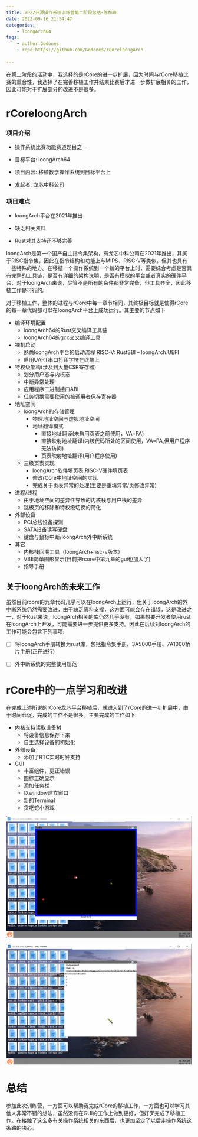 ```yaml
---
title: 2022开源操作系统训练营第二阶段总结-陈林峰
date: 2022-09-16 21:54:47
categories:
    - loongArch64
tags:
    - author:Godones
    - repo:https://github.com/Godones/rCoreloongArch

---
```




​		在第二阶段的活动中，我选择的是rCore的进一步扩展，因为时间与rCore移植比赛的重合性，我选择了在完善移植工作并结束比赛后才进一步做扩展相关的工作，因此可能对于扩展部分的改进不是很多。

<!-- more -->

# rCoreloongArch

### 项目介绍

- 操作系统比赛功能赛道题目之一

- 目标平台: loongArch64

- 项目内容: 移植教学操作系统到目标平台上

- 发起者: 龙芯中科公司

### 项目难点

- loongArch平台在2021年推出

- 缺乏相关资料

- Rust对其支持还不够完善

​		loongArch是第一个国产自主指令集架构，有龙芯中科公司在2021年推出，其属于RISC指令集，因此在指令结构和功能上与MIPS、RISC-V等类似，但其也具有一些特殊的地方。在移植一个操作系统到一个新的平台上时，需要综合考虑是否具有完整的工具链，是否有详细的架构说明，是否有模拟的平台或者真实的硬件平台，对于loongArch来说，尽管不是所有的条件都非常完备，但工具齐全，因此移植工作是可行的。

​	对于移植工作，整体的过程与rCore中每一章节相同，其终极目标就是使得rCore的每一章代码都可以在loongArch平台上成功运行。其主要的节点如下

- 编译环境配置
  - loongArch64的Rust交叉编译工具链
  - loongArch64的gcc交叉编译工具
- 裸机启动
  - 熟悉loongArch平台的启动流程 RISC-V: RustSBI – loongArch:UEFI
  - 启用UART串口打印字符在终端上
- 特权级架构(涉及到大量CSR寄存器)
  - 划分用户态与内核态
  - 中断异常处理
  - 应用程序二进制接口ABI
  - 任务切换需要使用的被调用者保存寄存器
- 地址空间
  - loongArch的存储管理
    - 物理地址空间与虚拟地址空间
    - 地址翻译模式
      - 直接地址翻译(未启用页表之前使用，VA=PA)
      - 直接映射地址翻译(内核代码所处的区间使用，VA=PA,但用户程序无法访问)
      - 页表映射地址翻译(用户程序使用)
  - 三级页表实现
    - loongArch软件填页表,RISC-V硬件填页表
    - 修改rCore中地址空间的实现
    - 完成关于页表异常的处理(主要是重填异常/页修改异常)
- 进程/线程
  - 由于地址空间的差异性导致的内核栈与用户栈的差异
  - 跳板页的移除和特权级切换的简化
- 外部设备
  - PCI总线设备探测
  - SATA设备读写硬盘
  - 键盘与鼠标中断/loongArch外中断系统
- 其它
  - 内核栈回溯工具（loongArch+risc-v版本）
  - VBE简单图形显示(目前把rcore中第九章的gui也加入了)
  - 指导手册

## 关于loongArch的未来工作

​		虽然目前rcore的九章代码几乎可以在loongArch上运行，但关于loongArch的外中断系统仍然需要改进，由于缺乏资料支撑，这方面可能会存在错误，这是改进之一，对于Rust来说，loongArch相关的库仍然几乎没有，如果想要开发者使用rust在loongArch上开发，可能需要进一步提供更多支持。因此在后续对loongArch的工作可能会包含下列事项:

- [ ] 将loongArch手册转换为rust库，包括指令集手册、3A5000手册、7A1000桥片手册(正在进行)
- [ ] 外中断系统的完整使用规范



# rCore中的一点学习和改进

​	在完成上述所说的rCore龙芯平台移植后，就进入到了rCore的进一步扩展中，由于时间仓促，完成的工作不是很多。主要完成的工作如下:

- 内核支持读取设备树
  - 将设备信息保存下来
  - 自主选择设备的初始化
- 外部设备
  - 添加了RTC实时时钟支持
- GUI
  - 丰富组件，更正错误
  - 图标正确显示
  - 添加任务栏
  - 以window建立窗口
  - 新的Terminal
  - 贪吃蛇小游戏



![image-20220916192744500](assert/image-20220916192744500.png)



![image-20220916193049912](assert/image-20220916193049912.png)

# 总结

​		参加此次训练营，一方面可以帮助我完成rCore的移植工作，一方面也可以学习其他人非常不错的想法，虽然没有在GUI的工作上做到更好，但好歹完成了移植工作。在接触了这么多有关操作系统相关的东西后，也更加坚定了以后走操作系统这条路的决心。



​		
